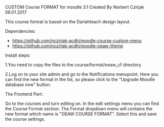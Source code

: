 CUSTOM Course FORMAT for moodle 3.1 Created By Norbert Czirjak
09.01.2017


This course format is based on the Dariahteach design layout.

Dependencies:
- https://github.com/nczirjak-acdh/moodle-course-custom-menu
- https://github.com/nczirjak-acdh/moodle-oeaw-theme

Install steps:

1.You need to copy the files to the course/format/oeaw_cf directory
	
2.Log on to your site admin and go to the Notifications menupoint. Here you can find the new format in the list, so please click to the "Upgrade Moodle database now" button.

The Frontend Part:

Go to the courses and turn editing on. In the edit settings menu you can find the Course Format section. The Format dropdown menu will contains the new format which name is "OEAW COURSE FORMAT". Select this and save the course settings.
